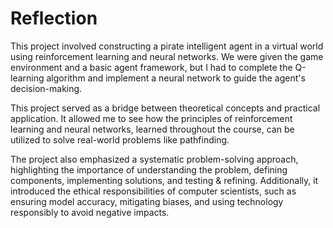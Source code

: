 # Reflection

This project involved constructing a pirate intelligent agent in a virtual world using reinforcement learning and neural networks. We were given the game environment and a basic agent framework, but I had to complete the Q-learning algorithm and implement a neural network to guide the agent's decision-making.

This project served as a bridge between theoretical concepts and practical application. It allowed me to see how the principles of reinforcement learning and neural networks, learned throughout the course, can be utilized to solve real-world problems like pathfinding.

The project also emphasized a systematic problem-solving approach, highlighting the importance of understanding the problem, defining components, implementing solutions, and testing & refining. Additionally, it introduced the ethical responsibilities of computer scientists, such as ensuring model accuracy, mitigating biases, and using technology responsibly to avoid negative impacts.

